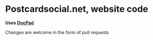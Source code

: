 # Postcardsocial.net, website code
**Uses [DocPad](http://docpad.org)**

Changes are welcome in the form of pull requests